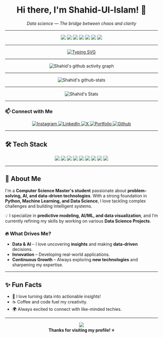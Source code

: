 <h1 align="center">Hi there, I'm Shahid-Ul-Islam! 👋</h1>

<p align="center"><i>Data science — The bridge between chaos and clarity</i></p>

---

<p align="center">
  <img src="https://img.shields.io/badge/Python-3677A9?style=for-the-badge&logo=python&logoColor=white"/>
  <img src="https://img.shields.io/badge/Machine%20Learning-FF6F00?style=for-the-badge&logo=scikit-learn&logoColor=white"/>
  <img src="https://img.shields.io/badge/Data%20Science-1A237E?style=for-the-badge"/>
  <img src="https://img.shields.io/badge/TensorFlow-FF6F00?style=for-the-badge&logo=TensorFlow&logoColor=white"/>
  <img src="https://img.shields.io/badge/Pandas-150458?style=for-the-badge&logo=Pandas&logoColor=white"/>
  <img src="https://img.shields.io/badge/Matplotlib-11557C?style=for-the-badge&logo=matplotlib&logoColor=white"/>
  <img src="https://img.shields.io/badge/SQL-4479A1?style=for-the-badge&logo=postgresql&logoColor=white"/>
</p>

---
<p align="center">
  <a href="https://github.com/Khanz9664"><img src="https://readme-typing-svg.herokuapp.com?size=24&center=true&vCenter=true&width=500&lines=Passionate+CS+Student;AI+and+ML+Enthusiast;Exploring+Data+Science" alt="Typing SVG" /></a>
</p>

---

<p align="center">
  <img src="https://github-readme-activity-graph.vercel.app/graph?username=Khanz9664&theme=github-compact" alt="Shahid's github activity graph" />
</p>

---

<p align="center">
  <img src="https://stats.dooboo.io/api/github-stats-advanced?login=Khanz9664" alt="Shahid's github-stats" />
</p>

---

<p align="center">
  <img src="https://github-readme-stats.vercel.app/api?username=khanz9664&theme=vue-dark&show_icons=true&hide_border=true&count_private=true" alt="Shahid's Stats" />
</p>

---

### 📫 Connect with Me

<p align="center">
  <a href="https://instagram.com/shaddy9664">
    <img src="https://img.shields.io/badge/Instagram-%23E4405F.svg?logo=Instagram&logoColor=white" alt="Instagram"/>
  </a>
  <a href="https://linkedin.com/in/shahid-ul-islam-13650998">
    <img src="https://img.shields.io/badge/LinkedIn-%230077B5.svg?logo=linkedin&logoColor=white" alt="LinkedIn"/>
  </a>
  <a href="https://x.com/Shaddy9664">
    <img src="https://img.shields.io/badge/X-black.svg?logo=X&logoColor=white" alt="X"/>
  </a>
  <a href="https://khanz9664.github.io/portfolio/">
    <img src="https://img.shields.io/badge/Portfolio-green" alt="Portfolio"/>
  </a>
  <a href="https://github.com/Khanz9664">
    <img src="https://img.shields.io/badge/Github-red" alt="Github"/>
  </a>
</p>

---

## 🛠️ Tech Stack

<p align="center">
  <img src="https://img.shields.io/badge/Python-3776AB?style=for-the-badge&logo=python&logoColor=white"/>
  <img src="https://img.shields.io/badge/Numpy-013243?style=for-the-badge&logo=numpy&logoColor=white"/>
  <img src="https://img.shields.io/badge/Pandas-150458?style=for-the-badge&logo=pandas&logoColor=white"/>
  <img src="https://img.shields.io/badge/TensorFlow-FF6F00?style=for-the-badge&logo=tensorflow&logoColor=white"/>
  <img src="https://img.shields.io/badge/Scikit%20Learn-F7931E?style=for-the-badge&logo=scikit-learn&logoColor=white"/>
  <img src="https://img.shields.io/badge/Matplotlib-11557C?style=for-the-badge&logo=matplotlib&logoColor=white"/>
  <img src="https://img.shields.io/badge/SQL-4479A1?style=for-the-badge&logo=postgresql&logoColor=white"/>
  <img src="https://img.shields.io/badge/Markdown-000000?style=for-the-badge&logo=markdown&logoColor=white"/>
  <img src="https://img.shields.io/badge/Ubuntu-E95420?style=for-the-badge&logo=ubuntu&logoColor=white"/>
</p>

---

## 🚀 About Me

I'm a **Computer Science Master's student** passionate about **problem-solving, AI, and data-driven technologies**. With a strong foundation in **Python, Machine Learning, and Data Science**, I love tackling complex challenges and building intelligent systems.

💡 I specialize in **predictive modeling, AI/ML, and data visualization**, and I’m currently refining my skills by working on various **Data Science Projects**.

### 🔥 What Drives Me?
- **Data & AI** – I love uncovering **insights** and making **data-driven** decisions.
- **Innovation** – Developing real-world applications.
- **Continuous Growth** – Always exploring **new technologies** and sharpening my expertise.

---
## ✨ Fun Facts
- 🧩 I love turning data into actionable insights!
- ☕ Coffee and code fuel my creativity.
- 🌍 Always excited to connect with like-minded techies.

---

<p align="center">
  <img src="https://capsule-render.vercel.app/api?type=waving&color=gradient&height=120&section=footer"/>
  <br>
  <b>Thanks for visiting my profile! ⭐️</b>
</p>
